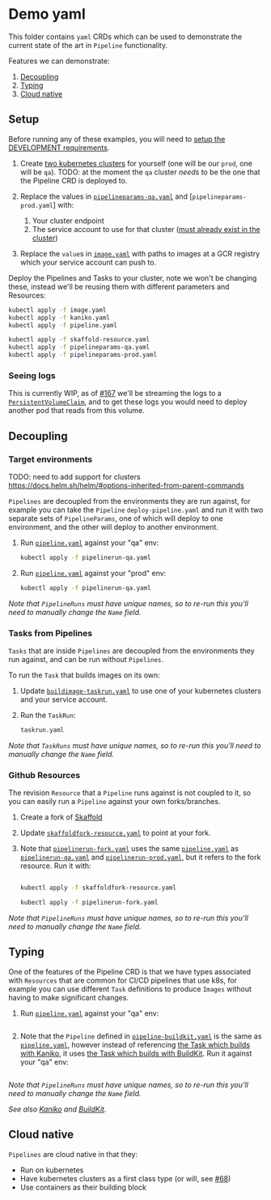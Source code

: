 # Demo yaml

This folder contains `yaml` CRDs which can be used to demonstrate the current state of the
art in `Pipeline` functionality.

Features we can demonstrate:

1. [Decoupling](#decoupling)
2. [Typing](#typing)
3. [Cloud native](#cloud-native)

## Setup

Before running any of these examples, you will need to
[setup the DEVELOPMENT requirements](https://github.com/knative/build-pipeline/blob/master/DEVELOPMENT.md#getting-started).

1. Create [two kubernetes clusters](https://github.com/knative/build-pipeline/blob/master/DEVELOPMENT.md#kubernetes-cluster)
   for yourself (one will be our `prod`, one will be `qa`).
   TODO: at the moment the `qa` cluster _needs_ to be the one that the Pipeline CRD is deployed to.
2. Replace the values in [`pipelineparams-qa.yaml`](pipelineparams-qa.yaml) and
   [`pipelineparams-prod.yaml`] with:

   1. Your cluster endpoint
   2. The service account to use for that cluster
      ([must already exist in the cluster](https://kubernetes.io/docs/tasks/configure-pod-container/configure-service-account/))
3. Replace the `value`s in [`image.yaml`](image.yaml) with paths to images at a GCR registry
   which your service account can push to.

Deploy the Pipelines and Tasks to your cluster, note we won't be changing these, instead we'll
be reusing them with different parameters and Resources:

```bash
kubectl apply -f image.yaml
kubectl apply -f kaniko.yaml
kubectl apply -f pipeline.yaml

kubectl apply -f skaffold-resource.yaml
kubectl apply -f pipelineparams-qa.yaml
kubectl apply -f pipelineparams-prod.yaml
```

### Seeing logs

This is currently WIP, as of [#167](https://github.com/knative/build-pipeline/pull/167) we'll be
streaming the logs to a [`PersistentVolumeClaim`](https://kubernetes.io/docs/concepts/storage/persistent-volumes/),
and to get these logs you would need to deploy another pod that reads from this volume.

## Decoupling

### Target environments

TODO: need to add support for clusters https://docs.helm.sh/helm/#options-inherited-from-parent-commands

`Pipelines` are decoupled from the environments they are run against, for example you can take the
`Pipeline` `deploy-pipeline.yaml` and run it with two separate sets of `PipelineParams`, one of which
will deploy to one environment, and the other will deploy to another environment.

1. Run [`pipeline.yaml`](pipeline.yaml) against your "qa" env:

   ```bash
   kubectl apply -f pipelinerun-qa.yaml
   ```

2. Run [`pipeline.yaml`](pipeline.yaml) against your "prod" env:

   ```bash
   kubectl apply -f pipelinerun-qa.yaml
   ```

_Note that `PipelineRuns` must have unique names, so to re-run this you'll need to manually
change the `Name` field._

### Tasks from Pipelines

`Tasks` that are inside `Pipelines` are decoupled from the environments they run against,
and can be run without `Pipelines`.

To run the `Task` that builds images on its own:

1. Update [`buildimage-taskrun.yaml`](buildimage-taskrun.yaml) to use one of your kubernetes
   clusters and your service account.
2. Run the `TaskRun`:

   ```bash
   taskrun.yaml
   ```

_Note that `TaskRuns` must have unique names, so to re-run this you'll need to manually
change the `Name` field._

### Github Resources

The revision `Resource` that a `Pipeline` runs against is not coupled to it, so you can
easily run a `Pipeline` against your own forks/branches.

1. Create a fork of [Skaffold](https://github.com/GoogleContainerTools/skaffold)
2. Update [`skaffoldfork-resource.yaml`](skaffold-fork-resource.yaml) to point at your
   fork.
3. Note that [`pipelinerun-fork.yaml`](pipelinerun-fork.yaml) uses the same
   [`pipeline.yaml`](pipeline.yaml) as [`pipelinerun-qa.yaml`](pipelinerun-qa.yaml)
   and [`pipelinerun-prod.yaml`](pipelinerun-prod.yaml), but it refers to the fork resource.
   Run it with:

   ```bash

   kubectl apply -f skaffoldfork-resource.yaml

   kubectl apply -f pipelinerun-fork.yaml
   ```

_Note that `PipelineRuns` must have unique names, so to re-run this you'll need to manually
change the `Name` field._

## Typing

One of the features of the Pipeline CRD is that we have types associated with `Resources`
that are common for CI/CD pipelines that use k8s, for example you can use different
`Task` definitions to produce `Images` without having to make significant changes.

1. Run [`pipeline.yaml`](pipeline.yaml) against your "qa" env:

   ```bash
   ```

2. Note that the `Pipeline` defined in [`pipeline-buildkit.yaml`](pipeline-buildkit.yaml) is the same
   as [`pipeline.yaml`](pipeline.yaml), however instead of referencing
   [the Task which builds with Kaniko](kaniko.yaml), it uses
   [the Task which builds with BuildKit](buildkit.yaml). Run it against your "qa" env:

   ```bash
   ```

_Note that `PipelineRuns` must have unique names, so to re-run this you'll need to manually
change the `Name` field._

_See also [Kaniko](https://github.com/GoogleContainerTools/kaniko) and [BuildKit](https://github.com/moby/buildkit)._

## Cloud native

`Pipelines` are cloud native in that they:

* Run on kubernetes
* Have kubernetes clusters as a first class type (or will, see [#68](https://github.com/knative/build-pipeline/issues/68))
* Use containers as their building block